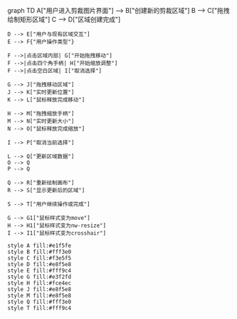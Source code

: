 graph TD
    A["用户进入剪裁图片界面"] --> B["创建新的剪裁区域"]
    B --> C["拖拽绘制矩形区域"]
    C --> D["区域创建完成"]
    
    D --> E["用户与现有区域交互"]
    E --> F{"用户操作类型"}
    
    F -->|点击区域内部| G["开始拖拽移动"]
    F -->|点击四个角手柄| H["开始缩放调整"]
    F -->|点击空白区域| I["取消选择"]
    
    G --> J["拖拽移动区域"]
    J --> K["实时更新位置"]
    K --> L["鼠标释放完成移动"]
    
    H --> M["拖拽缩放手柄"]
    M --> N["实时更新大小"]
    N --> O["鼠标释放完成缩放"]
    
    I --> P["取消当前选择"]
    
    L --> Q["更新区域数据"]
    O --> Q
    P --> Q
    
    Q --> R["重新绘制画布"]
    R --> S["显示更新后的区域"]
    
    S --> T["用户继续操作或完成"]
    
    G --> G1["鼠标样式变为move"]
    H --> H1["鼠标样式变为nw-resize"]
    I --> I1["鼠标样式变为crosshair"]
    
    style A fill:#e1f5fe
    style B fill:#fff3e0
    style C fill:#f3e5f5
    style D fill:#e8f5e8
    style E fill:#fff9c4
    style G fill:#e3f2fd
    style H fill:#fce4ec
    style J fill:#e8f5e8
    style M fill:#e8f5e8
    style Q fill:#fff3e0
    style T fill:#fff9c4
